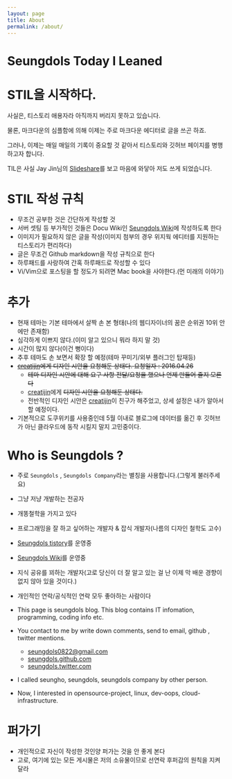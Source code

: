 ```yaml
---
layout: page
title: About
permalink: /about/
---
```


Seungdols Today I Leaned
=




STIL을 시작하다.
====
사실은, 티스토리 애용자라 아직까지 버리지 못하고 있습니다.

물론, 마크다운의 심플함에 의해 이제는 주로 마크다운 에디터로 글을 쓰곤 하죠.

그러나, 이제는 매일 매일의 기록이 중요할 것 같아서 티스토리와 깃허브 페이지를 병행하고자 합니다.

TIL은 사실 Jay Jin님의 [Slideshare](http://www.slideshare.net/jayjin0427/ss-61315271)를 보고 마음에 와닿아 저도 쓰게 되었습니다.

STIL 작성 규칙
====
- 무조건 공부한 것은 간단하게 작성할 것
- 서버 셋팅 등 부가적인 것들은 Docu Wiki인 [Seungdols Wiki](http://seungdols.com)에 작성하도록 한다
- 이미지가 필요하지 않은 글을 작성(이미지 첨부의 경우 위지웍 에디터를 지원하는 티스토리가 편리하다)
- 글은 무조건 Github markdown을 작성 규칙으로 한다
- 하루패드를 사랑하여 간혹 하루패드로 작성할 수 있다
- Vi/Vim으로 포스팅을 할 정도가 되려면 Mac book을 사야한다.(먼 미래의 이야기)

추가
====
- 현재 테마는 기본 테마에서 살짝 손 본 형태(나의 웹디자이너의 꿈은 순위권 10위 안에만 존재함)
- 심각하게 이쁘지 않다.(이미 알고 있으니 뭐라 하지 말 것)
- 시간이 많지 않다(이건 뻥이다)
- 추후 테마도 손 보면서 확장 할 예정(테마 꾸미기/외부 플러그인 탑재등)
- ~~[creatijin](http://creatijin.tistory.com)에게 디자인 시안을 요청해둔 상태다. 요청일자 : 2016.04.26~~
    - ~~테마 디자인 시안에 대해 요구 사항 전달/요청을 했으나 언제 만들어 줄지 모른다~~
    - [creatijin](http://creatijin.tistory.com)에게 ~~디자인 시안을 요청해둔 상태다.~~
    - 전반적인 디자인 시안은 [creatijin](http://creatijin.tistory.com)이 친구가 해주었고, 상세 설정은 내가 알아서 할 예정이다.
- 기본적으로 도쿠위키를 사용중인데 5월 이내로 블로그에 데이터를 옮긴 후 깃허브가 아닌 클라우드에 동작 시킬지 말지 고민중이다.


Who is Seungdols ?
====
- 주로 `Seungdols` , `Seungdols Company`라는 별칭을 사용합니다.(그렇게 불러주세요)
- 그냥 저냥 개발하는 전공자
- 개똥철학을 가지고 있다
- 프로그래밍을 잘 하고 싶어하는 개발자 & 잡식 개발자(나름의 디자인 철학도 고수)
- [Seungdols tistory](http://seungdols.tistory.com)를 운영중
- [Seungdols Wiki](http://seungdols.com/start)를 운영중
- 지식 공유를 꾀하는 개발자(고로 당신이 더 잘 알고 있는 걸 난 이제 막 배운 경향이 없지 않아 있을 것이다.)
- 개인적인 연락/공식적인 연락 모두 좋아하는 사람이다
- This page is seungdols blog. This blog contains IT infomation, programming, coding info etc.

- You contact to me by write down comments, send to email, github , twitter mentions.
    - [seungdols0822@gmail.com](seungdols0822@gmail.com)
    - [seungdols.github.com](http://seungdols.github.com)
    - [seungdols.twitter.com](http://seungdols.twitter.com)
- I called seungho, seungdols, seungdols company by other person.

- Now, I interested in opensource-project, linux, dev-oops, cloud-infrastructure.

퍼가기
==
- 개인적으로 자신이 작성한 것인양 퍼가는 것을 안 좋게 본다
- 고로, 여기에 있는 모든 게시물은 저의 소유물이므로 선연락 후퍼감의 원칙을 지켜달라
